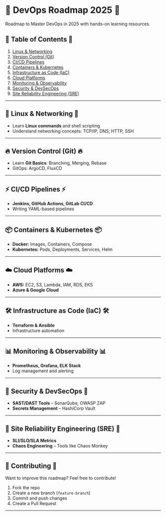 # 🚀 DevOps Roadmap 2025 🚀 
Roadmap to Master DevOps in 2025 with hands-on learning resources. 

## 📌 Table of Contents 📌  
1. [Linux & Networking](#linux--networking)  
2. [Version Control (Git)](#version-control-git)  
3. [CI/CD Pipelines](#ci-cd-pipelines)  
4. [Containers & Kubernetes](#containers--kubernetes)  
5. [Infrastructure as Code (IaC)](#infrastructure-as-code-iac)  
6. [Cloud Platforms](#cloud-platforms)  
7. [Monitoring & Observability](#monitoring--observability)  
8. [Security & DevSecOps](#security--devsecops)  
9. [Site Reliability Engineering (SRE)](#site-reliability-engineering-sre)  

---

## 📖 Linux & Networking 📖 
- Learn **Linux commands** and shell scripting  
- Understand networking concepts: TCP/IP, DNS, HTTP, SSH  


---

## 🔥 Version Control (Git) 🔥 
- Learn **Git Basics**: Branching, Merging, Rebase  
- GitOps: ArgoCD, FluxCD  
 

---

## ⚡ CI/CD Pipelines ⚡ 
- **Jenkins, GitHub Actions, GitLab CI/CD**  
- Writing YAML-based pipelines  


---

## 📦 Containers & Kubernetes 📦  
- **Docker:** Images, Containers, Compose  
- **Kubernetes:** Pods, Deployments, Services, Helm  

 

---

## ☁️ Cloud Platforms ☁️ 
- **AWS:** EC2, S3, Lambda, IAM, RDS, EKS  
- **Azure & Google Cloud**  



---

## 🛠 Infrastructure as Code (IaC) 🛠  
- **Terraform & Ansible**  
- Infrastructure automation  



---

## 📊 Monitoring & Observability 📊   
- **Prometheus, Grafana, ELK Stack**  
- Log management and alerting  



---

## 🔐 Security & DevSecOps 🔐 
- **SAST/DAST Tools** – SonarQube, OWASP ZAP  
- **Secrets Management** – HashiCorp Vault  



---

## 🎯 Site Reliability Engineering (SRE) 🎯 
- **SLI/SLO/SLA Metrics**  
- **Chaos Engineering** – Tools like Chaos Monkey  



---

## 🌟 Contributing 🌟 ##   
Want to improve this roadmap? Feel free to contribute!  

1. Fork the repo  
2. Create a new branch (`feature-branch`)  
3. Commit and push changes  
4. Create a Pull Request  

---
 


